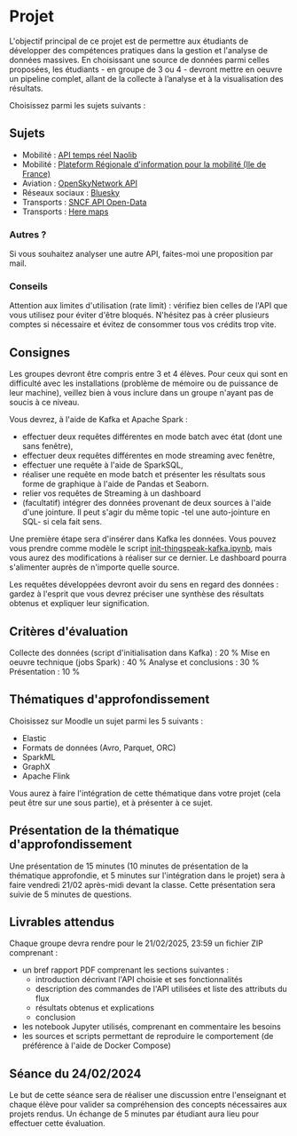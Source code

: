 # Projet

L'objectif principal de ce projet est de permettre aux étudiants de développer des compétences pratiques dans la gestion et l'analyse de données massives. En choisissant une source de données parmi celles proposées, les étudiants - en groupe de 3 ou 4 - devront mettre en oeuvre un pipeline complet, allant de la collecte à l’analyse et à la visualisation des résultats.

Choisissez parmi les sujets suivants :

## Sujets

- Mobilité : [API temps réel Naolib](https://data.nantesmetropole.fr/explore/dataset/244400404_api-temps-reel-tan/information/)
- Mobilité : [Plateform Régionale d'information pour la mobilité (Ile de France) ](https://prim.iledefrance-mobilites.fr/fr)
- Aviation : [OpenSkyNetwork API](https://openskynetwork.github.io/opensky-api/index.html)
- Réseaux sociaux : [Bluesky]([https://docs.bsky.app/docs/category/http-reference])
- Transports : [SNCF API Open-Data](https://numerique.sncf.com/startup/api/)
- Transports : [Here maps](https://developer.here.com/develop/rest-apis)

### Autres ?

Si vous souhaitez analyser une autre API, faites-moi une proposition par mail.

### Conseils

Attention aux limites d'utilisation (rate limit) : vérifiez bien celles de l'API que vous utilisez pour éviter d'être bloqués. N'hésitez pas à créer plusieurs comptes si nécessaire et évitez de consommer tous vos crédits trop vite.

## Consignes

Les groupes devront être compris entre 3 et 4 élèves. Pour ceux qui sont en difficulté avec les installations (problème de mémoire ou de puissance de leur machine), veillez bien à vous inclure dans un groupe n'ayant pas de soucis à ce niveau.

Vous devrez, à l'aide de Kafka et Apache Spark :

- effectuer deux requêtes différentes en mode batch avec état (dont une sans fenêtre),
- effectuer deux requêtes différentes en mode streaming avec fenêtre,
- effectuer une requête à l'aide de SparkSQL,
- réaliser une requête en mode batch et présenter les résultats sous forme de graphique à l'aide de Pandas et Seaborn.
- relier vos requêtes de Streaming à un dashboard
- (facultatif) intégrer des données provenant de deux sources à l'aide d'une jointure. Il peut s'agir du même topic -tel une auto-jointure en SQL- si cela fait sens.

Une première étape sera d'insérer dans Kafka les données. Vous pouvez vous prendre comme modèle le script [init-thingspeak-kafka.ipynb](init-thingspeak-kafka.ipynb), mais vous aurez des modifications à réaliser sur ce dernier.
Le dashboard pourra s'alimenter auprès de n'importe quelle source.

Les requêtes développées devront avoir du sens en regard des données : gardez à l'esprit que vous devrez préciser une synthèse des résultats obtenus et expliquer leur signification.

## Critères d'évaluation

Collecte des données (script d'initialisation dans Kafka) : 20 %
Mise en oeuvre technique (jobs Spark) : 40 %
Analyse et conclusions : 30 %
Présentation : 10 %

## Thématiques d'approfondissement

Choisissez sur Moodle un sujet parmi les 5 suivants :

- Elastic
- Formats de données (Avro, Parquet, ORC)
- SparkML
- GraphX
- Apache Flink

Vous aurez à faire l'intégration de cette thématique dans votre projet (cela peut être sur une sous partie), et à présenter à ce sujet.

## Présentation de la thématique d'approfondissement

Une présentation de 15 minutes (10 minutes de présentation de la thématique approfondie, et 5 minutes sur l'intégration dans le projet) sera à faire vendredi 21/02 après-midi devant la classe. Cette présentation sera suivie de 5 minutes de questions.

## Livrables attendus

Chaque groupe devra rendre pour le 21/02/2025, 23:59 un fichier ZIP comprenant :

- un bref rapport PDF comprenant les sections suivantes :
  - introduction décrivant l'API choisie et ses fonctionnalités
  - description des commandes de l'API utilisées et liste des attributs du flux
  - résultats obtenus et explications
  - conclusion
- les notebook Jupyter utilisés, comprenant en commentaire les besoins
- les sources et scripts permettant de reproduire le comportement (de préférence à l'aide de Docker Compose)

## Séance du 24/02/2024

Le but de cette séance sera de réaliser une discussion entre l'enseignant et chaque élève pour valider sa compréhension des concepts nécessaires aux projets rendus. Un échange de 5 minutes par étudiant aura lieu pour effectuer cette évaluation.
